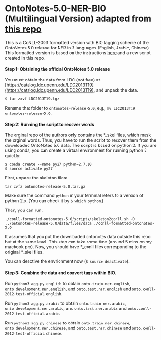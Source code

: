 # OntoNotes-5.0-NER-BIO (Multilingual Version) adapted from [this repo](https://github.com/yuchenlin/OntoNotes-5.0-NER-BIO)

This is a CoNLL-2003 formatted version with BIO tagging scheme of the OntoNotes 5.0 release for NER in 3 languages (English, Arabic, Chinese). This formatted version is based on the instructions [here](http://cemantix.org/data/ontonotes.html) and a new script created in this repo. 

#### Step 1: Obtaining the official OntoNotes 5.0 release 

You must obtain the data from LDC (not free) at [https://catalog.ldc.upenn.edu/LDC2013T19](https://catalog.ldc.upenn.edu/LDC2013T19), and unpack the data.

`$ tar zxvf LDC2013T19.tgz`

Rename that folder to `ontonotes-release-5.0`, e.g., `mv LDC2013T19 ontonotes-release-5.0`. 

#### Step 2: Running the script to recover words

The orginal repo of the authors only contains the  *_skel files, which mask the orginal words. Thus, you have to run the script to recover them from the downloaded OntoNotes 5.0 data. The script is based on python 2. If you are using conda, you can create a virtual environment for running python 2 quickly:
```
$ conda create --name py27 python=2.7.10
$ source activate py27
```

First, unpack the skeleton files:
```
tar xvfz ontonotes-release-5.0.tar.gz
```

Make sure the command `python` in your terminal refers to a version of python 2.x. (You can check it by `$ which python`.)

Then, you can run: 
```
./conll-formatted-ontonotes-5.0/scripts/skeleton2conll.sh -D ../ontonotes-release-5.0/data/files/data ./conll-formatted-ontonotes-5.0
```
It assumes that you put the downloaded ontonotes data outside this repo but at the same level. This step can take some time (around 5 mins on my macbook pro). Now, you should have *_conll files corresponding to the original *_skel files.

You can deactive the envrionment now (`$ source deactivate`).

#### Step 3: Combine the data and convert tags within BIO.

Run `python3 agg.py english` to obtain `onto.train.ner.english`, `onto.development.ner.english`, and `onto.test.ner.english` and `onto.conll-2012-test-official.english`.

Run `python3 agg.py arabic` to obtain `onto.train.ner.arabic`, `onto.development.ner.arabic`, and `onto.test.ner.arabic` and `onto.conll-2012-test-official.arabic`.

Run `python3 agg.py chinese` to obtain `onto.train.ner.chinese`, `onto.development.ner.chinese`, and `onto.test.ner.chinese` and `onto.conll-2012-test-official.chinese`.
